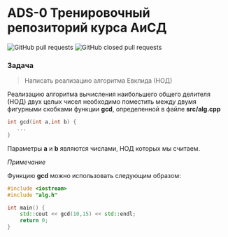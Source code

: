 # ADS-0 Тренировочный репозиторий курса АиСД

![GitHub pull requests](https://img.shields.io/github/issues-pr/NNTU-CS/ADS-0)
![GitHub closed pull requests](https://img.shields.io/github/issues-pr-closed/NNTU-CS/ADS-0)

<!---![Relative date](https://img.shields.io/date/1685566800) -->


### Задача

> Написать реализацию алгоритма Евклида (НОД)

Реализацию алгоритма вычисления наибольшего общего делителя (НОД) двух целых чисел необходимо поместить между двумя фигурными скобками функции **gcd**, определенной в файле **src/alg.cpp**

```cpp
int gcd(int a,int b) {
   ...
}
```

Параметры **a** и **b** являются числами, НОД которых мы считаем.


*Примечание*

Функцию **gcd** можно использовать следующим образом:

```cpp
#include <iostream>
#include "alg.h"

int main() {
    std::cout << gcd(10,15) << std::endl;
    return 0;
}

```

